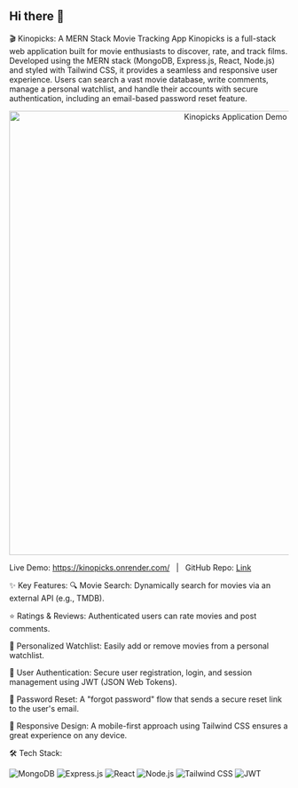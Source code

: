 ## Hi there 👋
🎬 Kinopicks: A MERN Stack Movie Tracking App
Kinopicks is a full-stack web application built for movie enthusiasts to discover, rate, and track films. Developed using the MERN stack (MongoDB, Express.js, React, Node.js) and styled with Tailwind CSS, it provides a seamless and responsive user experience. Users can search a vast movie database, write comments, manage a personal watchlist, and handle their accounts with secure authentication, including an email-based password reset feature.

<p align="center">
<img src="./kinopicks-frontpage" alt="Kinopicks Application Demo" width="800"/>
</p>

Live Demo: https://kinopicks.onrender.com/   |   GitHub Repo: [Link](https://github.com/yongleee/MERN-movie-review-app)

✨ Key Features:
🔍 Movie Search: Dynamically search for movies via an external API (e.g., TMDB).

⭐ Ratings & Reviews: Authenticated users can rate movies and post comments.

🍿 Personalized Watchlist: Easily add or remove movies from a personal watchlist.

🔐 User Authentication: Secure user registration, login, and session management using JWT (JSON Web Tokens).

🔑 Password Reset: A "forgot password" flow that sends a secure reset link to the user's email.

📱 Responsive Design: A mobile-first approach using Tailwind CSS ensures a great experience on any device.

🛠️ Tech Stack:
<p align="left">
<img src="https://img.shields.io/badge/MongoDB-47A248?style=for-the-badge&logo=mongodb&logoColor=white" alt="MongoDB"/>
<img src="https://img.shields.io/badge/Express.js-000000?style=for-the-badge&logo=express&logoColor=white" alt="Express.js"/>
<img src="https://img.shields.io/badge/React-20232A?style=for-the-badge&logo=react&logoColor=61DAFB" alt="React"/>
<img src="https://img.shields.io/badge/Node.js-339933?style=for-the-badge&logo=nodedotjs&logoColor=white" alt="Node.js"/>
<img src="https://img.shields.io/badge/Tailwind_CSS-38B2AC?style=for-the-badge&logo=tailwind-css&logoColor=white" alt="Tailwind CSS"/>
<img src="https://img.shields.io/badge/JSON_Web_Tokens-000000?style=for-the-badge&logo=jsonwebtokens&logoColor=white" alt="JWT"/>
</p>
